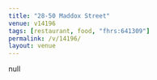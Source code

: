 ```yaml
---
title: "28-50 Maddox Street"
venue: v14196
tags: [restaurant, food, "fhrs:641309"]
permalink: /v/14196/
layout: venue
---
```

null